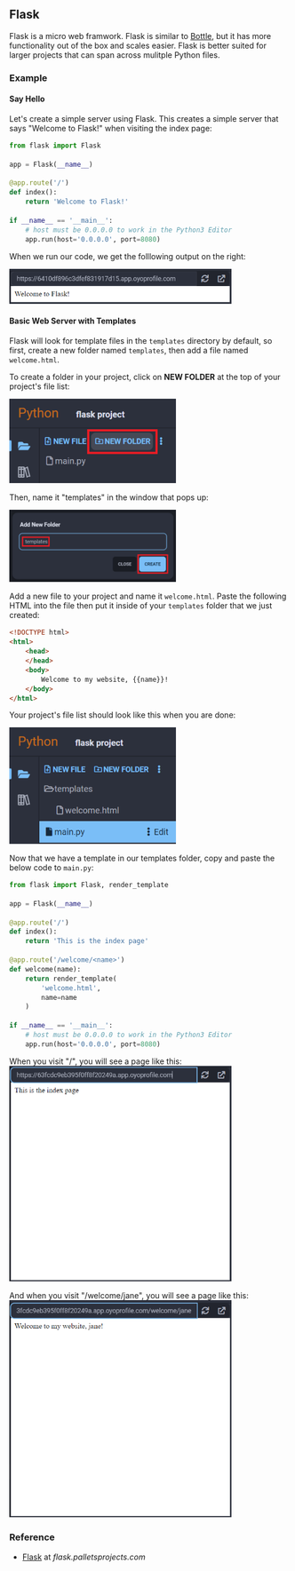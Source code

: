 ## Flask

Flask is a micro web framwork. Flask is similar to [Bottle](../bottle/), but it has more functionality out of the box and scales easier. Flask is better suited for larger projects that can span across mulitple Python files.

### Example

#### Say Hello

Let's create a simple server using Flask. This creates a simple server that says "Welcome to Flask!" when visiting the index page:

```python
from flask import Flask

app = Flask(__name__)

@app.route('/')
def index():
    return 'Welcome to Flask!'

if __name__ == '__main__':
    # host must be 0.0.0.0 to work in the Python3 Editor
    app.run(host='0.0.0.0', port=8080)
```

When we run our code, we get the folllowing output on the right:

<img src="../../assets/img/flask-helloworld.png" width="400px">

#### Basic Web Server with Templates

Flask will look for template files in the `templates` directory by default, so first, create a new folder named `templates`, then add a file named `welcome.html`.

To create a folder in your project, click on **NEW FOLDER** at the top of your project's file list:

<img src="../../assets/img/flask-new-folder.png" width="300px">

Then, name it "templates" in the window that pops up:

<img src="../../assets/img/flask-new-folder-name.png" width="300px">

Add a new file to your project and name it `welcome.html`. Paste the following HTML into the file then put it inside of your `templates` folder that we just created:

```html
<!DOCTYPE html>
<html>
    <head>
    </head>
    <body>
        Welcome to my website, {{name}}!
    </body>
</html>
```

Your project's file list should look like this when you are done:

<img src="../../assets/img/flask-filelist.png" width="300px">

Now that we have a template in our templates folder, copy and paste the below code to `main.py`:

```python
from flask import Flask, render_template

app = Flask(__name__)

@app.route('/')
def index():
    return 'This is the index page'

@app.route('/welcome/<name>')
def welcome(name):
    return render_template(
        'welcome.html',
        name=name
    )

if __name__ == '__main__':
    # host must be 0.0.0.0 to work in the Python3 Editor
    app.run(host='0.0.0.0', port=8080)
```

When you visit "/", you will see a page like this:
<img src="../../assets/img/flask-welcome-index.png" width="400px">

And when you visit "/welcome/jane", you will see a page like this:
<img src="../../assets/img/flask-welcome-jane.png" width="400px">

### Reference

-   [Flask](https://flask.palletsprojects.com/en/2.2.x/) at _flask.palletsprojects.com_
